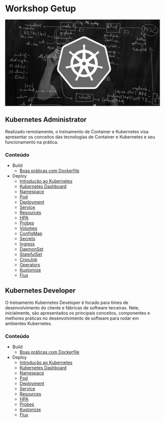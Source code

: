 # Workshop Getup

![img01](img/img01.png)



## Kubernetes Administrator

Realizado remotamente,  o treinamento de Container e Kubernetes visa apresentar os conceitos das tecnologias de Container e Kubernetes e seu funcionamento na prática.

### Conteúdo

- Build
  - [Boas práticas com Dockerfile](docker)
- Deploy
  - [Introdução ao Kubernetes](introducao)
  - [Kubernetes Dashboard](dashboard)
  - [Namespace](namespace)
  - [Pod](pod)
  - [Deployment](deployment)
  - [Service](service)
  - [Resources](resources)
  - [HPA](hpa)
  - [Probes](probes)
  - [Volumes](volumes)
  - [ConfigMap](configmap)
  - [Secrets](secret)
  - [Ingress](ingress)
  - [DaemonSet](daemonset)
  - [StatefulSet](statefulset)
  - [CronJob](cronjob)
  - [Operators](operators)
  - [Kustomize](kustomize)
  - [Flux](flux)

## Kubernetes Developer

O treinamento Kubernetes Developer é focado para times de desenvolvimento do cliente e fábricas de software terceiras. Nele, inicialmente, são apresentados os principais conceitos, componentes e melhores práticas no desenvolvimento de software para rodar em ambientes Kubernetes.

### Conteúdo

- Build
  - [Boas práticas com Dockerfile](docker)
- Deploy
  - [Introdução ao Kubernetes](introducao)
  - [Kubernetes Dashboard](dashboard)
  - [Namespace](namespace)
  - [Pod](pod)
  - [Deployment](deployment)
  - [Service](service)
  - [Resources](resources)
  - [HPA](hpa)
  - [Probes](probes)
  - [Kustomize](kustomize)
  - [Flux](flux)
